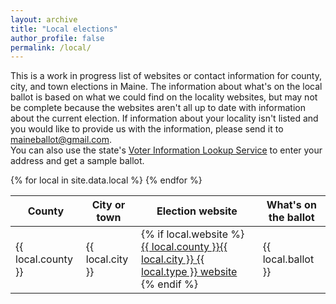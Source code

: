 ```yaml
---
layout: archive
title: "Local elections"
author_profile: false
permalink: /local/
---
```


This is a work in progress list of websites or contact information for county, city, and town elections in Maine. The information about what's on the local ballot is based on what we could find on the locality websites, but may not be complete because the websites aren't all up to date with information about the current election. If information about your locality isn't listed and you would like to provide us with the information, please send it to [maineballot@gmail.com](mailto:maineballot@gmail.com).
<br>
You can also use the state's [Voter Information Lookup Service](https://www1.maine.gov/portal/government/edemocracy/voter_lookup.php) to enter your address and get a sample ballot.
<br>

<table>
    <thead>
        <tr>
        <th>County</th>
        <th>City or town</th>
        <th>Election website</th>
        <th>What's on the ballot</th>
        </tr>
    </thead>
    <tbody>  
{% for local in site.data.local %}
  <tr>
    <td>{{ local.county }}</td>
    <td>{{ local.city }}</td>
    <td>
  {% if local.website %}
      <a href="{{ local.website }}">
          {{ local.county }}{{ local.city }} {{ local.type }} website
      </a>
  {% endif %}
</td>
    <td>{{ local.ballot }}</td>
  </tr>
{% endfor %}
    </tbody>
</table>
